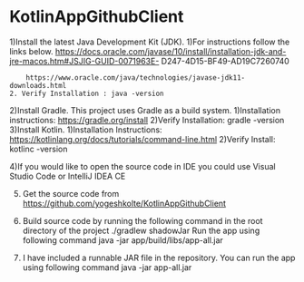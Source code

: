 # KotlinAppGithubClient
1)Install the latest Java Development Kit (JDK).
  1)For instructions follow the links below.
		https://docs.oracle.com/javase/10/install/installation-jdk-and-jre-macos.htm#JSJIG-GUID-0071963E-	D247-4D15-BF49-AD19C7260740

		https://www.oracle.com/java/technologies/javase-jdk11-downloads.html
	2. Verify Installation : java -version

2)Install Gradle. This project uses Gradle as a build system. 
  1)Installation instructions: https://gradle.org/install
  2)Verify Installation: gradle -version
3)Install Kotlin.
  1)Installation Instructions: https://kotlinlang.org/docs/tutorials/command-line.html
  2)Verify Install: kotlinc -version

4)If you would like to open the source code in IDE you could use Visual Studio Code or IntelliJ IDEA CE

5) Get the source code from https://github.com/yogeshkolte/KotlinAppGithubClient

6) Build source code by running the following command in the root directory of the project 
	./gradlew shadowJar
	Run the app using following command java -jar app/build/libs/app-all.jar <userName> <token>

7) I have included a runnable JAR file in the repository. You can run the app using following command
	java -jar app-all.jar <userName> <token>
